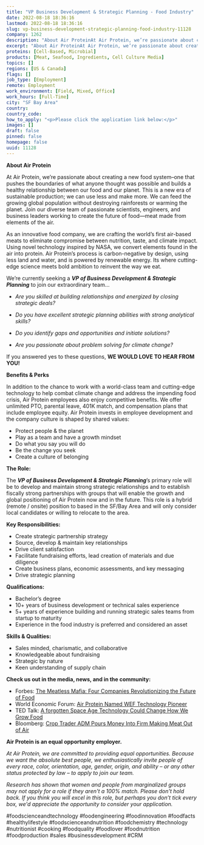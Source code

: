 ```yaml
---
title: "VP Business Development & Strategic Planning - Food Industry"
date: 2022-08-18 18:36:16
lastmod: 2022-08-18 18:36:16
slug: vp-business-development-strategic-planning-food-industry-11128
company: 1262
description: "About Air ProteinAt Air Protein, we’re passionate about creating a new food system–one that pushes the boundaries of what anyone thought was possible and builds a healthy relationship between our food and our planet. This is a new era of sustainable production; we can use less and make more. We can feed the growing global population without destroying rainforests or warming the planet. Join our diverse team of passionate scientists, engineers, and business leaders working to create the future of food—meat made from elements of the air."
excerpt: "About Air ProteinAt Air Protein, we’re passionate about creating a new food system–one that pushes the boundaries of what anyone thought was possible and builds a healthy relationship between our food and our planet. This is a new era of sustainable production; we can use less and make more. We can feed the growing global population without destroying rainforests or warming the planet. Join our diverse team of passionate scientists, engineers, and business leaders working to create the future of food—meat made from elements of the air."
proteins: [Cell-Based, Microbial]
products: [Meat, Seafood, Ingredients, Cell Culture Media]
topics: []
regions: [US & Canada]
flags: []
job_type: [Employment]
remote: Employment
work_environment: [Field, Mixed, Office]
work_hours: [Full-Time]
city: "SF Bay Area"
country: 
country_code: 
how_to_apply: "<p>Please click the application link below:</p>"
images: []
draft: false
pinned: false
homepage: false
uuid: 11128
---
```

<p><strong>About Air Protein</strong></p>
<p>At Air Protein, we’re passionate about creating a new food system–one that pushes the boundaries of what anyone thought was possible and builds a healthy relationship between our food and our planet. This is a new era of sustainable production; we can use less and make more. We can feed the growing global population without destroying rainforests or warming the planet. Join our diverse team of passionate scientists, engineers, and business leaders working to create the future of food—meat made from elements of the air.</p>
<p>As an innovative food company, we are crafting the world’s first air-based meats to eliminate compromise between nutrition, taste, and climate impact. Using novel technology inspired by NASA, we convert elements found in the air into protein. Air Protein’s process is carbon-negative by design, using less land and water, and is powered by renewable energy. Its where cutting-edge science meets bold ambition to reinvent the way we eat.</p>
<p>We’re currently seeking a <strong><em>VP of Business Development & Strategic Planning</em></strong> to join our extraordinary team…</p>
<ul>
<li><em>Are you skilled at building relationships and energized by closing strategic deals?</em></li>
</ul>
<ul>
<li><em>Do you have excellent strategic planning abilities with strong analytical skills?</em></li>
</ul>
<ul>
<li><em>Do you identify gaps and opportunities and initiate solutions?</em></li>
</ul>
<ul>
<li><em>Are you passionate about problem solving for climate change?</em></li>
</ul>
<p>If you answered yes to these questions, <strong>WE WOULD LOVE TO HEAR FROM YOU!</strong></p>
<p><strong>Benefits & Perks</strong></p>
<p>In addition to the chance to work with a world-class team and cutting-edge technology to help combat climate change and address the impending food crisis, Air Protein employees also enjoy competitive benefits. We offer unlimited PTO, parental leave, 401K match, and compensation plans that include employee equity. Air Protein invests in employee development and the company culture is shaped by shared values:</p>
<ul>
<li>Protect people & the planet</li>
<li>Play as a team and have a growth mindset</li>
<li>Do what you say you will do</li>
<li>Be the change you seek</li>
<li>Create a culture of belonging</li>
</ul>
<p><strong>The Role:</strong></p>
<p>The <strong><em>VP of Business Development & Strategic Planning</em></strong>’s primary role will be to develop and maintain strong strategic relationships and to establish fiscally strong partnerships with groups that will enable the growth and global positioning of Air Protein now and in the future. This role is a hybrid (remote / onsite) position to based in the SF/Bay Area and will only consider local candidates or willing to relocate to the area. </p>
<p><strong>Key Responsibilities: </strong></p>
<ul>
<li>Create strategic partnership strategy</li>
<li>Source, develop & maintain key relationships</li>
<li>Drive client satisfaction</li>
<li>Facilitate fundraising efforts, lead creation of materials and due diligence </li>
<li>Create business plans, economic assessments, and key messaging</li>
<li>Drive strategic planning</li>
</ul>
<p><strong>Qualifications:</strong></p>
<ul>
<li>Bachelor’s degree </li>
<li>10+ years of business development or technical sales experience</li>
<li>5+ years of experience building and running strategic sales teams from startup to maturity</li>
<li>Experience in the food industry is preferred and considered an asset</li>
</ul>
<p><strong>Skills & Qualities:</strong></p>
<ul>
<li>Sales minded, charismatic, and collaborative</li>
<li>Knowledgeable about fundraising </li>
<li>Strategic by nature</li>
<li>Keen understanding of supply chain</li>
</ul>
<p><strong>Check us out in the media, news, and in the community:</strong></p>
<ul>
<li>Forbes: <a href="https://www.forbes.com/sites/johncumbers/2021/03/01/the-meatless-mafia-four-companies-revolutionizing-the-future-of-food/?sh=2e026bbb73ed">The Meatless Mafia: Four Companies Revolutionizing the Future of Food</a></li>
<li>World Economic Forum: <a href="https://au.finance.yahoo.com/news/air-protein-receives-technology-pioneer-190500650.html">Air Protein Named WEF Technology Pioneer</a></li>
<li>TED Talk: <a href="https://www.ted.com/talks/lisa_dyson_a_forgotten_space_age_technology_could_change_how_we_grow_food?language=en">A forgotten Space Age Technology Could Change How We Grow Food</a></li>
<li>Bloomberg: <a href="https://www.bloomberg.com/news/articles/2021-01-07/crop-trader-adm-pours-money-into-firm-making-meat-out-of-air">Crop Trader ADM Pours Money Into Firm Making Meat Out of Air</a></li>
</ul>
<p><strong>Air Protein is an equal opportunity employer.</strong></p>
<p><em>At Air Protein, we are committed to providing equal opportunities. Because we want the absolute best people, we enthusiastically invite people of every race, color, orientation, age, gender, origin, and ability – or any other status protected by law – to apply to join our team.</em></p>
<p><em>Research has shown that women and people from marginalized groups may not apply for a role if they aren't a 100% match. Please don't hold back. If you think you will excel in this role, but perhaps you don’t tick every box, we'd appreciate the opportunity to consider your application.</em></p>
<p>#foodscienceandtechnology #foodengineering #foodinnovation #foodfacts #healthylifestyle #foodscienceandnutrition #foodchemistry #technology #nutritionist #cooking #foodquality #foodlover #foodnutrition #foodproduction #sales #businessdevelopment #CRM</p>
